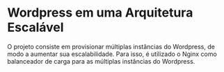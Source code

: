 
# Wordpress em uma Arquitetura Escalável
O projeto consiste em provisionar múltiplas instâncias do Wordpress,
de modo a aumentar sua escalabilidade. Para isso, é utilizado o 
Nginx como balanceador de carga para as múltiplas instâncias do Wordpress.


